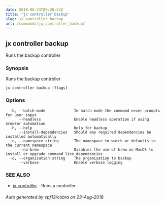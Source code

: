 ```yaml
---
date: 2018-08-23T09:28:54Z
title: "jx controller backup"
slug: jx_controller_backup
url: /commands/jx_controller_backup/
---
```

## jx controller backup

Runs the backup controller

### Synopsis

Runs the backup controller

```
jx controller backup [flags]
```

### Options

```
  -b, --batch-mode             In batch mode the command never prompts for user input
      --headless               Enable headless operation if using browser automation
  -h, --help                   help for backup
      --install-dependencies   Should any required dependencies be installed automatically
  -n, --namespace string       The namespace to watch or defaults to the current namespace
      --no-brew                Disables the use of brew on MacOS to install or upgrade command line dependencies
  -o, --organisation string    The organisation to backup
      --verbose                Enable verbose logging
```

### SEE ALSO

* [jx controller](/commands/jx_controller/)	 - Runs a controller

###### Auto generated by spf13/cobra on 23-Aug-2018
